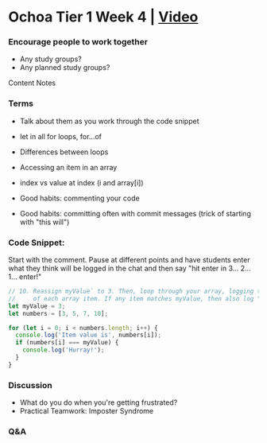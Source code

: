 # Ochoa Tier 1 Week 4 | [Video](https://vimeo.com/manage/videos/1034305284/119c6efbca)

### Encourage people to work together

- Any study groups?
- Any planned study groups?

Content Notes

### Terms

- Talk about them as you work through the code snippet

- let in all for loops, for...of
- Differences between loops
- Accessing an item in an array
- index vs value at index (i and array[i])
- Good habits: commenting your code
- Good habits: committing often with commit messages (trick of starting with "this will")

### Code Snippet:

Start with the comment. Pause at different points and have students enter what they think will be logged in the chat and then say "hit enter in 3... 2... 1... enter!"

```js
// 10. Reassign myValue` to 3. Then, loop through your array, logging the value
//     of each array item. If any item matches myValue, then also log "Hurray!"
let myValue = 3;
let numbers = [3, 5, 7, 10];

for (let i = 0; i < numbers.length; i++) {
  console.log('Item value is', numbers[i]);
  if (numbers[i] === myValue) {
    console.log('Hurray!');
  }
}
```

### Discussion

- What do you do when you're getting frustrated?
- Practical Teamwork: Imposter Syndrome

### Q&A

